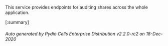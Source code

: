 






This service provides endpoints for auditing shares across the whole application.

[:summary]

###### Auto generated by Pydio Cells Enterprise Distribution v2.2.0-rc2 on 18-Dec-2020
